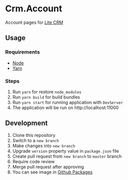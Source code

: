 # Crm.Account
Account pages for [Lite CRM](https://litecrm.org)

## Usage
### Requirements
- [Node](https://nodejs.org/en/download)
- [Yarn](https://classic.yarnpkg.com/en/docs/install)

### Steps
1. Run `yarn` for restore `node_modules`
2. Run `yarn build` for build bundles
3. Run `yarn start` for running application with `DevServer`
3. The application will be run on http://localhost:11000

## Development
1. Clone this repository
2. Switch to a `new branch`
3. Make changes into `new branch`
4. Upgrade `version` property value in `package.json` file
5. Create pull request from `new branch` to `master` branch
6. Require code review
7. Merge pull request after approving
8. You can see image in [Github Packages](https://github.com/ajupov/Crm.Account/packages)

